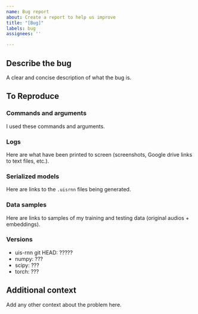 ```yaml
---
name: Bug report
about: Create a report to help us improve
title: "[Bug]"
labels: bug
assignees: ''

---
```


## Describe the bug
A clear and concise description of what the bug is.

## To Reproduce

### Commands and arguments

I used these commands and arguments.

### Logs

Here are what have been printed to screen (screenshots, Google drive links to text files, etc.).

### Serialized models

Here are links to the `.uisrnn` files being generated.

### Data samples

Here are links to samples of my training and testing data (original audios + embeddings).

### Versions

* uis-rnn git HEAD: ?????
* numpy: ???
* scipy: ???
* torch: ???

## Additional context
Add any other context about the problem here.
